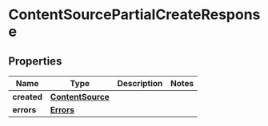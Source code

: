# ContentSourcePartialCreateResponse

## Properties
Name | Type | Description | Notes
------------ | ------------- | ------------- | -------------
**created** | [**ContentSource**](ContentSource.md) |  | 
**errors** | [**Errors**](git/workplace-search-kotlin/docs/Errors.md) |  | 
